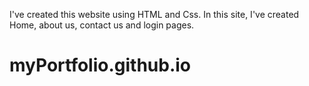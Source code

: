 I've created this website using HTML and Css.
In this site, I've created Home, about us, contact us and login pages.
# myPortfolio.github.io
